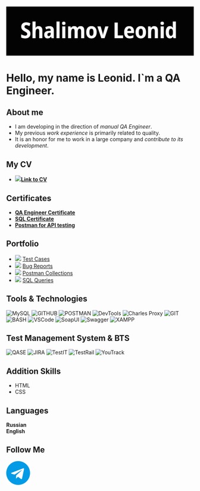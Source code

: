 [![Header](https://github.com/shalimv/shalimv/blob/main/assets/Header.png)](https://github.com/shalimv/shalimv/blob/main/assets/Header.png)

# **Hello, my name is Leonid. I`m a QA Engineer.**

## About me

* I am developing in the direction of *manual QA Engineer*.
* My previous *work experience* is primarily related to quality.
* It is an honor for me to work in a large company and *contribute to its development*.

## My CV

* ![](https://img.shields.io/badge/--000000?logo=readdotcv)[**Link to CV**](https://drive.google.com/file/d/1BUpnvp8Bs-iF_XedHk5sSX5sx-xKvRaB/view?usp=sharing "CV")


## Certificates

* [**QA Engineer Certificate**](https://stepik.org/cert/2516365 "QA")
* [**SQL Certificate**](https://stepik.org/cert/2500987 "SQL")
* [**Postman for API testing**](https://stepik.org/cert/2508856 "Postman")

## Portfolio

* ![](https://img.shields.io/badge/--000000?logo=readthedocs)
[Test Cases](https://github.com/shalimv/docs/tree/main/Test%20Cases "Test Cases")
* ![](https://img.shields.io/badge/--000000?logo=readthedocs)
[Bug Reports](https://github.com/shalimv/docs/tree/main/Bug%20Reports "Bug Reports")
* ![](https://img.shields.io/badge/--000000?logo=readthedocs)
[Postman Collections](https://github.com/shalimv/docs/tree/main/API%20Collection "Collections")
* ![](https://img.shields.io/badge/--000000?logo=readthedocs)
[SQL Queries](https://github.com/shalimv/docs/tree/main/SQL%20Queries "SQL")


## Tools & Technologies

![MySQL](https://img.shields.io/badge/-MySQL-000000?style=for-the-badge&logo=MySQL)
![GITHUB](https://img.shields.io/badge/-GITHUB-000000?style=for-the-badge&logo=GITHUB)
![POSTMAN](https://img.shields.io/badge/-POSTMAN-000000?style=for-the-badge&logo=POSTMAN)
![DevTools](https://img.shields.io/badge/-Chrome_DevTools-000000?style=for-the-badge&logo=googlechrome)
![Charles Proxy](https://img.shields.io/badge/-Charles_Proxy-000000?style=for-the-badge&logo=Charles&Proxy)
![GIT](https://img.shields.io/badge/-GIT-000000?style=for-the-badge&logo=GIT)
![BASH](https://img.shields.io/badge/-BASH-000000?style=for-the-badge&logo=gnubash)
![VSCode](https://img.shields.io/badge/-VSCode-000000?style=for-the-badge&logo=visualstudiocode)
![SoapUI](https://img.shields.io/badge/-SoapUI-000000?style=for-the-badge&logo=soap_ui)
![Swagger](https://img.shields.io/badge/-Swagger-000000?style=for-the-badge&logo=swagger)
![XAMPP](https://img.shields.io/badge/-XAMPP-000000?style=for-the-badge&logo=xampp)




## Test Management System & BTS

![QASE](https://img.shields.io/badge/-QASE-000000?style=for-the-badge&logo=QASE)
![JIRA](https://img.shields.io/badge/-Jira-000000?style=for-the-badge&logo=JIRA)
![TestIT](https://img.shields.io/badge/-Test_IT-000000?style=for-the-badge&logo=TestIT)
![TestRail](https://img.shields.io/badge/-TestRail-000000?style=for-the-badge&logo=TestRail)
![YouTrack](https://img.shields.io/badge/-YouTrack-000000?style=for-the-badge&logo=YouTrack)

## Addition Skills

* HTML
* CSS


## Languages

__Russian__\
__English__

## Follow Me
[![Telegram](https://github.com/shalimv/shalimv/blob/main/assets/free-icon-telegram-2111646.png)](https://t.me/DEADPYNK)